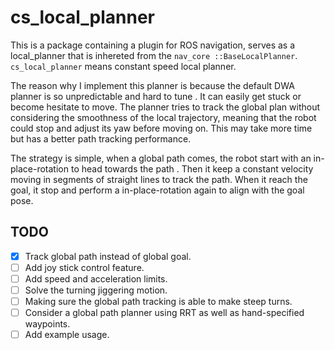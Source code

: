 # cs_local_planner
This is a package containing a plugin for ROS navigation, serves as a local_planner that is inhereted from the `nav_core
::BaseLocalPlanner`. `cs_local_planner` means constant speed local planner.

The reason why I implement this planner is because the default DWA planner is so unpredictable and hard to tune
. It can easily get stuck or become hesitate to move. The planner tries to track the global plan without considering the smoothness
  of the local trajectory, meaning that the robot could stop and adjust its yaw before moving on. This may take more
   time but has a better path tracking performance.

The strategy is simple, when a global path comes, the robot start with an in-place-rotation to head towards the path
. Then it keep a constant velocity moving in segments of straight lines to track the path. 
When it reach the goal, it stop and perform a in-place-rotation again to align with the goal pose.

## TODO

- [x] Track global path instead of global goal.
- [ ] Add joy stick control feature.
- [ ] Add speed and acceleration limits.
- [ ] Solve the turning jiggering motion.
- [ ] Making sure the global path tracking is able to make steep turns.
- [ ] Consider a global path planner using RRT as well as hand-specified waypoints.
- [ ] Add example usage.
